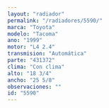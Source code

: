 ```yaml
---
layout: "radiador"
permalink: "/radiadores/5590/"
marca: "Toyota"
modelo: "Tacoma"
ano: "1999"
motor: "L4 2.4"
transmision: "Automática"
parte: "431372"
clima: "Con clima"
alto: "18 3/4"
ancho: "25 5/8"
observaciones: ""
id: "5590"
---
```


